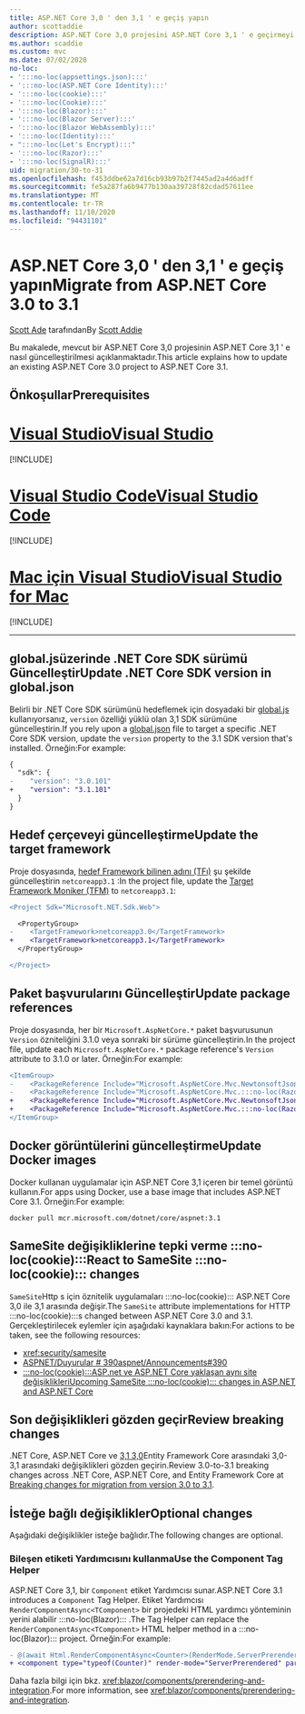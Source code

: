 ```yaml
---
title: ASP.NET Core 3,0 ' den 3,1 ' e geçiş yapın
author: scottaddie
description: ASP.NET Core 3,0 projesini ASP.NET Core 3,1 ' e geçirmeyi öğrenin.
ms.author: scaddie
ms.custom: mvc
ms.date: 07/02/2020
no-loc:
- ':::no-loc(appsettings.json):::'
- ':::no-loc(ASP.NET Core Identity):::'
- ':::no-loc(cookie):::'
- ':::no-loc(Cookie):::'
- ':::no-loc(Blazor):::'
- ':::no-loc(Blazor Server):::'
- ':::no-loc(Blazor WebAssembly):::'
- ':::no-loc(Identity):::'
- ":::no-loc(Let's Encrypt):::"
- ':::no-loc(Razor):::'
- ':::no-loc(SignalR):::'
uid: migration/30-to-31
ms.openlocfilehash: f453ddbe62a7d16cb93b97b2f7445ad2a4d6adff
ms.sourcegitcommit: fe5a287fa6b9477b130aa39728f82cdad57611ee
ms.translationtype: MT
ms.contentlocale: tr-TR
ms.lasthandoff: 11/10/2020
ms.locfileid: "94431101"
---
```

# <a name="migrate-from-aspnet-core-30-to-31"></a><span data-ttu-id="25c39-103">ASP.NET Core 3,0 ' den 3,1 ' e geçiş yapın</span><span class="sxs-lookup"><span data-stu-id="25c39-103">Migrate from ASP.NET Core 3.0 to 3.1</span></span>

<span data-ttu-id="25c39-104">[Scott Ade](https://github.com/scottaddie) tarafından</span><span class="sxs-lookup"><span data-stu-id="25c39-104">By [Scott Addie](https://github.com/scottaddie)</span></span>

<span data-ttu-id="25c39-105">Bu makalede, mevcut bir ASP.NET Core 3,0 projesinin ASP.NET Core 3,1 ' e nasıl güncelleştirilmesi açıklanmaktadır.</span><span class="sxs-lookup"><span data-stu-id="25c39-105">This article explains how to update an existing ASP.NET Core 3.0 project to ASP.NET Core 3.1.</span></span>

## <a name="prerequisites"></a><span data-ttu-id="25c39-106">Önkoşullar</span><span class="sxs-lookup"><span data-stu-id="25c39-106">Prerequisites</span></span>

# <a name="visual-studio"></a>[<span data-ttu-id="25c39-107">Visual Studio</span><span class="sxs-lookup"><span data-stu-id="25c39-107">Visual Studio</span></span>](#tab/visual-studio)

[!INCLUDE[](~/includes/net-core-prereqs-vs-3.1.md)]

# <a name="visual-studio-code"></a>[<span data-ttu-id="25c39-108">Visual Studio Code</span><span class="sxs-lookup"><span data-stu-id="25c39-108">Visual Studio Code</span></span>](#tab/visual-studio-code)

[!INCLUDE[](~/includes/net-core-prereqs-vsc-3.1.md)]

# <a name="visual-studio-for-mac"></a>[<span data-ttu-id="25c39-109">Mac için Visual Studio</span><span class="sxs-lookup"><span data-stu-id="25c39-109">Visual Studio for Mac</span></span>](#tab/visual-studio-mac)

[!INCLUDE[](~/includes/net-core-prereqs-mac-3.1.md)]

---

## <a name="update-net-core-sdk-version-in-globaljson"></a><span data-ttu-id="25c39-110">global.jsüzerinde .NET Core SDK sürümü Güncelleştir</span><span class="sxs-lookup"><span data-stu-id="25c39-110">Update .NET Core SDK version in global.json</span></span>

<span data-ttu-id="25c39-111">Belirli bir .NET Core SDK sürümünü hedeflemek için dosyadaki bir [global.js](/dotnet/core/tools/global-json) kullanıyorsanız, `version` özelliği yüklü olan 3,1 SDK sürümüne güncelleştirin.</span><span class="sxs-lookup"><span data-stu-id="25c39-111">If you rely upon a [global.json](/dotnet/core/tools/global-json) file to target a specific .NET Core SDK version, update the `version` property to the 3.1 SDK version that's installed.</span></span> <span data-ttu-id="25c39-112">Örneğin:</span><span class="sxs-lookup"><span data-stu-id="25c39-112">For example:</span></span>

```diff
{
  "sdk": {
-    "version": "3.0.101"
+    "version": "3.1.101"
  }
}
```

## <a name="update-the-target-framework"></a><span data-ttu-id="25c39-113">Hedef çerçeveyi güncelleştirme</span><span class="sxs-lookup"><span data-stu-id="25c39-113">Update the target framework</span></span>

<span data-ttu-id="25c39-114">Proje dosyasında, [hedef Framework bilinen adını (TFı)](/dotnet/standard/frameworks) şu şekilde güncelleştirin `netcoreapp3.1` :</span><span class="sxs-lookup"><span data-stu-id="25c39-114">In the project file, update the [Target Framework Moniker (TFM)](/dotnet/standard/frameworks) to `netcoreapp3.1`:</span></span>

```diff
<Project Sdk="Microsoft.NET.Sdk.Web">

  <PropertyGroup>
-    <TargetFramework>netcoreapp3.0</TargetFramework>
+    <TargetFramework>netcoreapp3.1</TargetFramework>
  </PropertyGroup>

</Project>
```

## <a name="update-package-references"></a><span data-ttu-id="25c39-115">Paket başvurularını Güncelleştir</span><span class="sxs-lookup"><span data-stu-id="25c39-115">Update package references</span></span>

<span data-ttu-id="25c39-116">Proje dosyasında, her bir `Microsoft.AspNetCore.*` paket başvurusunun `Version` özniteliğini 3.1.0 veya sonraki bir sürüme güncelleştirin.</span><span class="sxs-lookup"><span data-stu-id="25c39-116">In the project file, update each `Microsoft.AspNetCore.*` package reference's `Version` attribute to 3.1.0 or later.</span></span> <span data-ttu-id="25c39-117">Örneğin:</span><span class="sxs-lookup"><span data-stu-id="25c39-117">For example:</span></span>

```diff
<ItemGroup>
-    <PackageReference Include="Microsoft.AspNetCore.Mvc.NewtonsoftJson" Version="3.0.0" />
-    <PackageReference Include="Microsoft.AspNetCore.Mvc.:::no-loc(Razor):::.RuntimeCompilation" Version="3.0.0" Condition="'$(Configuration)' == 'Debug'" />
+    <PackageReference Include="Microsoft.AspNetCore.Mvc.NewtonsoftJson" Version="3.1.1" />
+    <PackageReference Include="Microsoft.AspNetCore.Mvc.:::no-loc(Razor):::.RuntimeCompilation" Version="3.1.1" Condition="'$(Configuration)' == 'Debug'" />
</ItemGroup>
```

## <a name="update-docker-images"></a><span data-ttu-id="25c39-118">Docker görüntülerini güncelleştirme</span><span class="sxs-lookup"><span data-stu-id="25c39-118">Update Docker images</span></span>

<span data-ttu-id="25c39-119">Docker kullanan uygulamalar için ASP.NET Core 3,1 içeren bir temel görüntü kullanın.</span><span class="sxs-lookup"><span data-stu-id="25c39-119">For apps using Docker, use a base image that includes ASP.NET Core 3.1.</span></span> <span data-ttu-id="25c39-120">Örneğin:</span><span class="sxs-lookup"><span data-stu-id="25c39-120">For example:</span></span>

```console
docker pull mcr.microsoft.com/dotnet/core/aspnet:3.1
```

## <a name="react-to-samesite-no-loccookie-changes"></a><span data-ttu-id="25c39-121">SameSite değişikliklerine tepki verme :::no-loc(cookie):::</span><span class="sxs-lookup"><span data-stu-id="25c39-121">React to SameSite :::no-loc(cookie)::: changes</span></span>

<span data-ttu-id="25c39-122">`SameSite`Http s için öznitelik uygulamaları :::no-loc(cookie)::: ASP.NET Core 3,0 ile 3,1 arasında değişir.</span><span class="sxs-lookup"><span data-stu-id="25c39-122">The `SameSite` attribute implementations for HTTP :::no-loc(cookie):::s changed between ASP.NET Core 3.0 and 3.1.</span></span> <span data-ttu-id="25c39-123">Gerçekleştirilecek eylemler için aşağıdaki kaynaklara bakın:</span><span class="sxs-lookup"><span data-stu-id="25c39-123">For actions to be taken, see the following resources:</span></span>

* <xref:security/samesite>
* [<span data-ttu-id="25c39-124">ASPNET/Duyurular # 390</span><span class="sxs-lookup"><span data-stu-id="25c39-124">aspnet/Announcements#390</span></span>](https://github.com/aspnet/Announcements/issues/390)
* <span data-ttu-id="25c39-125">[:::no-loc(cookie):::ASP.net ve ASP.NET Core yaklaşan aynı site değişiklikleri](https://devblogs.microsoft.com/aspnet/upcoming-samesite-:::no-loc(cookie):::-changes-in-asp-net-and-asp-net-core/)</span><span class="sxs-lookup"><span data-stu-id="25c39-125">[Upcoming SameSite :::no-loc(cookie)::: changes in ASP.NET and ASP.NET Core](https://devblogs.microsoft.com/aspnet/upcoming-samesite-:::no-loc(cookie):::-changes-in-asp-net-and-asp-net-core/)</span></span>

## <a name="review-breaking-changes"></a><span data-ttu-id="25c39-126">Son değişiklikleri gözden geçir</span><span class="sxs-lookup"><span data-stu-id="25c39-126">Review breaking changes</span></span>

<span data-ttu-id="25c39-127">.NET Core, ASP.NET Core ve [3,1 3,0](/dotnet/core/compatibility/3.0-3.1)Entity Framework Core arasındaki 3,0-3,1 arasındaki değişiklikleri gözden geçirin.</span><span class="sxs-lookup"><span data-stu-id="25c39-127">Review 3.0-to-3.1 breaking changes across .NET Core, ASP.NET Core, and Entity Framework Core at [Breaking changes for migration from version 3.0 to 3.1](/dotnet/core/compatibility/3.0-3.1).</span></span>

## <a name="optional-changes"></a><span data-ttu-id="25c39-128">İsteğe bağlı değişiklikler</span><span class="sxs-lookup"><span data-stu-id="25c39-128">Optional changes</span></span>

<span data-ttu-id="25c39-129">Aşağıdaki değişiklikler isteğe bağlıdır.</span><span class="sxs-lookup"><span data-stu-id="25c39-129">The following changes are optional.</span></span>

### <a name="use-the-component-tag-helper"></a><span data-ttu-id="25c39-130">Bileşen etiketi Yardımcısını kullanma</span><span class="sxs-lookup"><span data-stu-id="25c39-130">Use the Component Tag Helper</span></span>

<span data-ttu-id="25c39-131">ASP.NET Core 3,1, bir `Component` etiket Yardımcısı sunar.</span><span class="sxs-lookup"><span data-stu-id="25c39-131">ASP.NET Core 3.1 introduces a `Component` Tag Helper.</span></span> <span data-ttu-id="25c39-132">Etiket Yardımcısı `RenderComponentAsync<TComponent>` bir projedeki HTML yardımcı yönteminin yerini alabilir :::no-loc(Blazor)::: .</span><span class="sxs-lookup"><span data-stu-id="25c39-132">The Tag Helper can replace the `RenderComponentAsync<TComponent>` HTML helper method in a :::no-loc(Blazor)::: project.</span></span> <span data-ttu-id="25c39-133">Örneğin:</span><span class="sxs-lookup"><span data-stu-id="25c39-133">For example:</span></span>

```diff
- @(await Html.RenderComponentAsync<Counter>(RenderMode.ServerPrerendered, new { IncrementAmount = 10 }))
+ <component type="typeof(Counter)" render-mode="ServerPrerendered" param-IncrementAmount="10" />
```

<span data-ttu-id="25c39-134">Daha fazla bilgi için bkz. <xref:blazor/components/prerendering-and-integration>.</span><span class="sxs-lookup"><span data-stu-id="25c39-134">For more information, see <xref:blazor/components/prerendering-and-integration>.</span></span>

